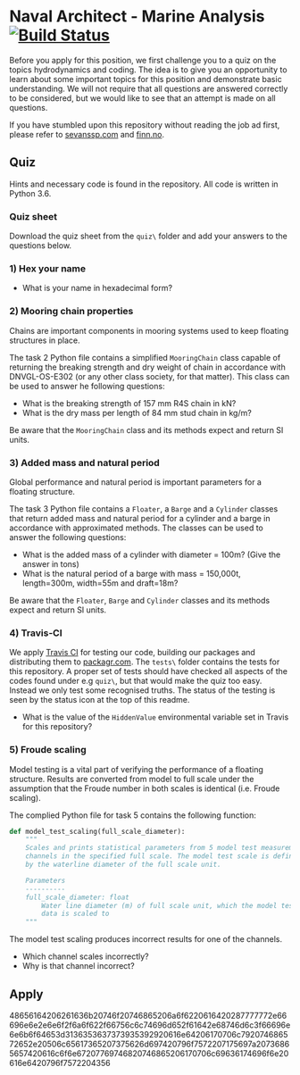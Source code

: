 # Naval Architect - Marine Analysis [![Build Status](https://travis-ci.com/SevanSSP/Naval_Architect-Marine_Analysis.svg?branch=master)](https://travis-ci.com/SevanSSP/Naval_Architect-Marine_Analysis)
Before you apply for this position, we first challenge you to a quiz on the topics hydrodynamics and coding.
The idea is to give you an opportunity to learn about some important topics for this position and demonstrate basic understanding.
We will not require that all questions are answered correctly to be considered, but we would like to see that an attempt is made on all questions.  

If you have stumbled upon this repository without reading the job ad first, please refer to 
[sevanssp.com](https://sevanssp.com/vacant-positions/) and [finn.no](https://www.finn.no/job/fulltime/ad.html?finnkode=165677959).

## Quiz
Hints and necessary code is found in the repository. All code is written in Python 3.6.

### Quiz sheet
Download the quiz sheet from the ```quiz\``` folder and add your answers to the questions below.  

### 1) Hex your name

- What is your name in hexadecimal form?

### 2) Mooring chain properties
Chains are important components in mooring systems used to keep floating structures in place.

The task 2 Python file contains a simplified ```MooringChain``` class capable of returning the breaking strength and dry weight of chain in accordance with DNVGL-OS-E302 (or any other class society, for that matter).
This class can be used to answer he following questions:

- What is the breaking strength of 157 mm R4S chain in kN?
- What is the dry mass per length of 84 mm stud chain in kg/m?

Be aware that the ```MooringChain``` class and its methods expect and return SI units.

### 3) Added mass and natural period
Global performance and natural period is important parameters for a floating structure.

The task 3 Python file contains a  ```Floater```, a ```Barge``` and a ```Cylinder``` classes that return added mass and natural period for a cylinder and a barge in accordance with approximated methods.
The classes can be used to answer the following questions:
 - What is the added mass of a cylinder with diameter = 100m? (Give the answer in tons)
 - What is the natural period of a barge with mass = 150,000t, length=300m, width=55m and draft=18m? 

Be aware that the ```Floater```, ```Barge``` and ```Cylinder``` classes and its methods expect and return SI units.

### 4) Travis-CI
We apply [Travis CI](http://www.travis-ci.com) for testing our code, building our packages and distributing them to [packagr.com](http://app.packagr.com).
The ```tests\``` folder contains the tests for this repository. A proper set of tests should have checked all aspects of the codes found under e.g ```quiz\```, but that would make the quiz too easy. 
Instead we only test some recognised truths. The status of the testing is seen by the status icon at the top of this readme.

- What is the value of the ```HiddenValue``` environmental variable set in Travis for this repository?

### 5) Froude scaling
Model testing is a vital part of verifying the performance of a floating structure. 
Results are converted from model to full scale under the assumption that the Froude number in both scales is identical (i.e. Froude scaling).

The complied Python file for task 5 contains the following function:

```python
def model_test_scaling(full_scale_diameter):
    """
    Scales and prints statistical parameters from 5 model test measurement 
    channels in the specified full scale. The model test scale is defined 
    by the waterline diameter of the full scale unit. 

    Parameters
    ----------
    full_scale_diameter: float
        Water line diameter (m) of full scale unit, which the model test 
        data is scaled to
    """    
```
The model test scaling produces incorrect results for one of the channels.

- Which channel scales incorrectly?
- Why is that channel incorrect? 


## Apply
48656164206261636b20746f20746865206a6f6220616420287777772e66696e6e2e6e6f2f6a6f622f66756c6c74696d652f61642e68746d6c3f66696e6e6b6f64653d3136353637373935392920616e64206170706c792074686572652e20506c65617365207375626d697420796f7572207175697a20736865657420616c6f6e67207769746820746865206170706c69636174696f6e20616e6420796f7572204356
